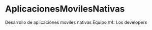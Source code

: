 # AplicacionesMovilesNativas
Desarrollo de aplicaciones moviles nativas
Equipo #4: Los developers


